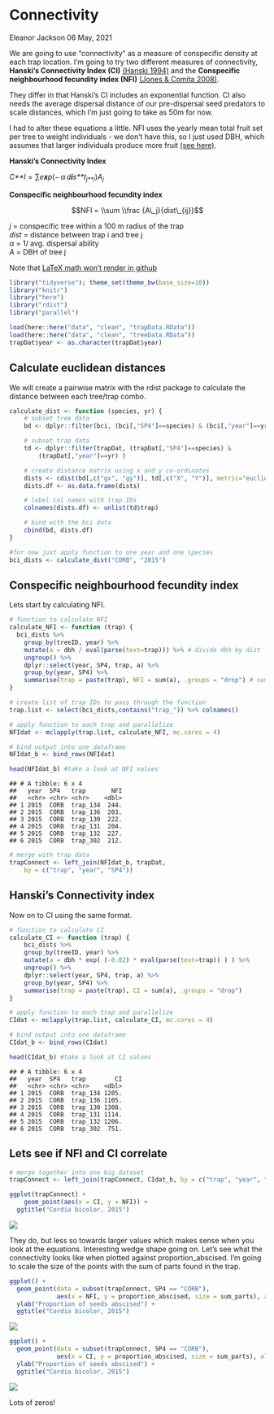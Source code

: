 Connectivity
================
Eleanor Jackson
06 May, 2021

We are going to use “connectivity” as a measure of conspecific density
at each trap location. I’m going to try two different measures of
connectivity, **Hanski’s Connectivity Index (CI)** [(Hanski
1994)](https://www.jstor.org/stable/5591) and the **Conspecific
neighbourhood fecundity index (NFI)** [(Jones & Comita
2008)](https://royalsocietypublishing.org/doi/10.1098/rspb.2008.0894#d3e405).

They differ in that Hanski’s CI includes an exponential function. CI
also needs the average dispersal distance of our pre-dispersal seed
predators to scale distances, which I’m just going to take as 50m for
now.

I had to alter these equations a little. NFI uses the yearly mean total
fruit set per tree to weight individuals - we don’t have this, so I just
used DBH, which assumes that larger individuals produce more fruit [(see
here)](https://www.jstor.org/stable/2389015).

**Hanski’s Connectivity Index**  

*C**I* = ∑*e**x**p*(− *α* *d**i**s**t*<sub>*j**i*</sub>)*A*<sub>*j*</sub>

**Conspecific neighbourhood fecundity index**  

$$NFI = \\sum \\frac {A\_j}{dist\_{ij}}$$

*j* = conspecific tree within a 100 m radius of the trap  
*dist* = distance between trap i and tree j  
*α* = 1/ avg. dispersal ability  
*A* = DBH of tree j  

Note that [LaTeX math won’t render in
github](https://github.com/rstudio/rmarkdown/issues/806)

``` r
library("tidyverse"); theme_set(theme_bw(base_size=10))
library("knitr")
library("here")
library("rdist")
library("parallel")

load(here::here("data", "clean", "trapData.RData"))
load(here::here("data", "clean", "treeData.RData"))
trapDat$year <- as.character(trapDat$year)
```

## Calculate euclidean distances

We will create a pairwise matrix with the rdist package to calculate the
distance between each tree/trap combo.

``` r
calculate_dist <- function (species, yr) {
    # subset tree data
    bd <- dplyr::filter(bci, (bci[,"SP4"]==species) & (bci[,"year"]==yr))

    # subset trap data
    td <- dplyr::filter(trapDat, (trapDat[,"SP4"]==species) & 
        (trapDat[,"year"]==yr) )

    # create distance matrix using x and y co-ordinates
    dists <- cdist(bd[,c("gx", "gy")], td[,c("X", "Y")], metric="euclidean")
    dists.df <- as.data.frame(dists)

    # label col names with trap IDs
    colnames(dists.df) <- unlist(td$trap)

    # bind with the bci data
    cbind(bd, dists.df)
}

#for now just apply function to one year and one species
bci_dists <- calculate_dist("CORB", "2015")
```

## Conspecific neighbourhood fecundity index

Lets start by calculating NFI.

``` r
# function to calculate NFI
calculate_NFI <- function (trap) {
  bci_dists %>%
    group_by(treeID, year) %>% 
    mutate(a = dbh / eval(parse(text=trap))) %>% # divide dbh by dist
    ungroup() %>%
    dplyr::select(year, SP4, trap, a) %>%
    group_by(year, SP4) %>%
    summarise(trap = paste(trap), NFI = sum(a), .groups = "drop") # sum over all trees to = 1 value per trap
}

# create list of trap IDs to pass through the function
trap.list <- select(bci_dists,contains("trap_")) %>% colnames()

# apply function to each trap and parallelize
NFIdat <- mclapply(trap.list, calculate_NFI, mc.cores = 4)

# bind output into one dataframe
NFIdat_b <- bind_rows(NFIdat)

head(NFIdat_b) #take a look at NFI values
```

    ## # A tibble: 6 x 4
    ##   year  SP4   trap       NFI
    ##   <chr> <chr> <chr>    <dbl>
    ## 1 2015  CORB  trap_134  244.
    ## 2 2015  CORB  trap_136  203.
    ## 3 2015  CORB  trap_130  222.
    ## 4 2015  CORB  trap_131  204.
    ## 5 2015  CORB  trap_132  227.
    ## 6 2015  CORB  trap_302  212.

``` r
# merge with trap data
trapConnect <- left_join(NFIdat_b, trapDat,  
    by = c("trap", "year", "SP4"))
```

## Hanski’s Connectivity index

Now on to CI using the same format.

``` r
# function to calculate CI
calculate_CI <- function (trap) {
    bci_dists %>%
    group_by(treeID, year) %>% 
    mutate(a = dbh * exp( (-0.02) * eval(parse(text=trap)) ) ) %>% 
    ungroup() %>%
    dplyr::select(year, SP4, trap, a) %>%
    group_by(year, SP4) %>%
    summarise(trap = paste(trap), CI = sum(a), .groups = "drop")
}

# apply function to each trap and parallelize
CIdat <- mclapply(trap.list, calculate_CI, mc.cores = 4)

# bind output into one dataframe
CIdat_b <- bind_rows(CIdat)

head(CIdat_b) #take a look at CI values
```

    ## # A tibble: 6 x 4
    ##   year  SP4   trap        CI
    ##   <chr> <chr> <chr>    <dbl>
    ## 1 2015  CORB  trap_134 1205.
    ## 2 2015  CORB  trap_136 1105.
    ## 3 2015  CORB  trap_130 1308.
    ## 4 2015  CORB  trap_131 1114.
    ## 5 2015  CORB  trap_132 1206.
    ## 6 2015  CORB  trap_302  751.

## Lets see if NFI and CI correlate

``` r
# merge together into one big dataset
trapConnect <- left_join(trapConnect, CIdat_b, by = c("trap", "year", "SP4"))

ggplot(trapConnect) +
    geom_point(aes(x = CI, y = NFI)) +
  ggtitle("Cordia bicolor, 2015")
```

![](figures/03_edge_effects/CI-NFI-1.png)<!-- -->

They do, but less so towards larger values which makes sense when you
look at the equations. Interesting wedge shape going on. Let’s see what
the connectivity looks like when plotted against proportion\_abscised.
I’m going to scale the size of the points with the sum of parts found in
the trap.

``` r
ggplot() +
  geom_point(data = subset(trapConnect, SP4 == "CORB"), 
             aes(x = NFI, y = proportion_abscised, size = sum_parts), alpha = 0.5) + 
  ylab("Proportion of seeds abscised") +
  ggtitle("Cordia bicolor, 2015")
```

![](figures/03_edge_effects/CORB-2015-connectivity-1.png)<!-- -->

``` r
ggplot() +
  geom_point(data = subset(trapConnect, SP4 == "CORB"), 
             aes(x = CI, y = proportion_abscised, size = sum_parts), alpha = 0.5) + 
  ylab("Proportion of seeds abscised") +
  ggtitle("Cordia bicolor, 2015")
```

![](figures/03_edge_effects/CORB-2015-connectivity-2.png)<!-- -->

Lots of zeros!
